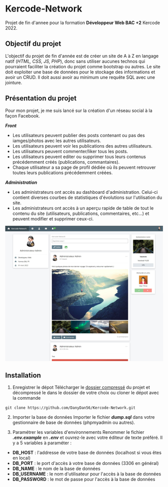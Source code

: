 # Kercode-Network
Projet de fin d'annee pour la formation **Développeur Web BAC +2** Kercode 2022.

## Objectif du projet
L'objectif du projet de fin d'année est de créer un site de A à Z en langage natif (*HTML, CSS, JS, PHP*), donc sans utiliser aucunes technos qui pourraient faciliter la création du projet comme bootstrap ou autres.
Le site doit exploiter une base de données pour le stockage des informations et avoir un CRUD. Il doit aussi avoir au minimum une requête SQL avec une jointure.

## Présentation du projet
Pour mon projet, je me suis lancé sur la création d'un réseau social à la façon Facebook.

***Front***
- Les utilisateurs peuvent publier des posts contenant ou pas des iamges/photos avec les autres utilisateurs.
- Les utilisateurs peuvent voir les publications des autres utilisateurs.
- Les utilisateurs peuvent commenter/liker tous les posts.
- Les utilisateurs peuvent editer ou supprimer tous leurs contenus précédemment créés (publications, commantaires).
- Chaque utilisateur a sa page de profil dédiée où ils peuvent retrouver toutes leurs publications précédemment créées.

***Administration***
- Les administrateurs ont accès au dashboard d'administration. Celui-ci contient diverses courbes de statistiques d'évolutions sur l'utilisation du site.
- Les administrateurs ont accès à un aperçu rapide de table de tout le contenu du site (utilisateurs, publications, commentaires, etc...) et peuvent modifier et supprimer ceux-ci.

![image de démo](/app/public/images/demo.jpg)

## Installation

1. Enregistrer le dépot
Télécharger le [dossier compressé](https://github.com/DanyDan56/Kercode-Network/archive/refs/heads/main.zip) du projet et décompressé le dans le dossier de votre choix ou cloner le dépot avec la commande
```
git clone https://github.com/DanyDan56/Kercode-Network.git
```

2. Importer la base de données
Importer le fichier ***dump.sql*** dans votre gestionnaire de base de données (phpmyadmin ou autres).

3. Paramétrer les variables d'environnements
Renommer le fichier ***.env.example*** en ***.env*** et ouvrez-le avec votre éditeur de texte préféré. Il y a 5 variables à paraméter :
  - **DB_HOST** : l'addresse de votre base de données (localhost si vous êtes en local)
  - **DB_PORT** : le port d'accès à votre base de données (3306 en général)
  - **DB_NAME** : le nom de la base de données
  - **DB_USERNAME** : le nom d'utilisateur pour l'accès à la base de données
  - **DB_PASSWORD** : le mot de passe pour l'accès à la base de données
